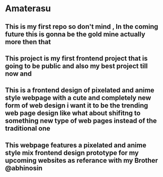 # Amaterasu
This is my first repo so don't mind , In the coming future this is gonna be the gold mine actually more then that
---
## This project is my first frontend project that is going to be public and also my best project till now and 
This is a frontend design of pixelated and anime style webpage with a cute and completely new form of web design i want it to be the trending web page design like what about shifitng to something new type of web pages instead of the traditional one 
---
## This webpage features a pixelated and anime style mix frontend design prototype for my upcoming websites as referance with my Brother @abhinosin
